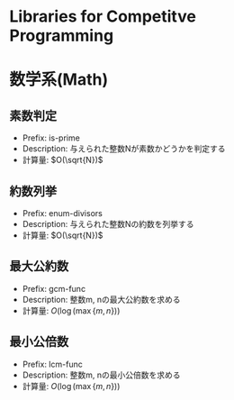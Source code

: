 # Libraries for Competitve Programming

# 数学系(Math)

## 素数判定

* Prefix: is-prime
* Description: 与えられた整数Nが素数かどうかを判定する
* 計算量: $O(\sqrt{N})$

## 約数列挙
* Prefix: enum-divisors
* Description: 与えられた整数Nの約数を列挙する
* 計算量: $O(\sqrt{N})$

## 最大公約数
* Prefix: gcm-func
* Description: 整数m, nの最大公約数を求める
* 計算量: $O(\log(\max\{m, n\}))$

## 最小公倍数
* Prefix: lcm-func
* Description: 整数m, nの最小公倍数を求める
* 計算量: $O(\log(\max\{m, n\}))$
